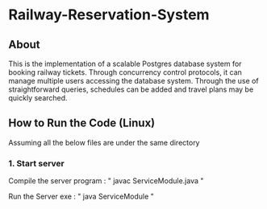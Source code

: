 # Railway-Reservation-System

## About

This is the implementation of a scalable Postgres database system for booking railway tickets. Through concurrency control protocols, it can manage multiple users accessing the database system. Through the use of straightforward queries, schedules can be added and travel plans may be quickly searched.

## How to Run the Code (Linux)
Assuming all the below files are under the same directory
### 1. Start server
Compile the server program : " javac ServiceModule.java "

Run the Server exe : " java ServiceModule "


